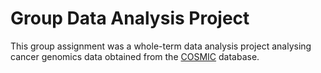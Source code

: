 # Group Data Analysis Project

This group assignment was a whole-term data analysis project analysing cancer genomics data obtained from the [COSMIC](https://cancer.sanger.ac.uk/cosmic) database. 

